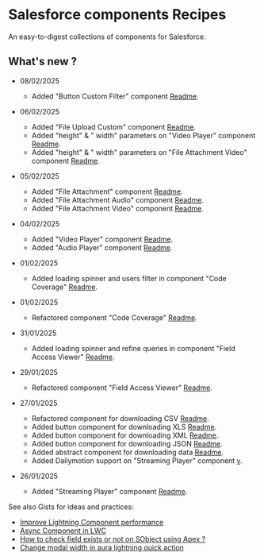 # Salesforce components Recipes

An easy-to-digest collections of components for Salesforce.

## What's new ?

- 08/02/2025

  - Added "Button Custom Filter" component [Readme](<./Button Custom Filter/readme.md>).

- 06/02/2025

  - Added "File Upload Custom" component [Readme](<./File Upload Custom/readme.md>).
  - Added "height" & " width" parameters on "Video Player" component [Readme](<./Video Player/readme.md>).
  - Added "height" & " width" parameters on "File Attachment Video" component [Readme](<./File Attachment Video/readme.md>).

- 05/02/2025

  - Added "File Attachment" component [Readme](<./File Attachment/readme.md>).
  - Added "File Attachment Audio" component [Readme](<./File Attachment Audio/readme.md>).
  - Added "File Attachment Video" component [Readme](<./File Attachment Video/readme.md>).

- 04/02/2025

  - Added "Video Player" component [Readme](<./Video Player/readme.md>).
  - Added "Audio Player" component [Readme](<./Audio Player/readme.md>).

- 01/02/2025

  - Added loading spinner and users filter in component "Code Coverage" [Readme](<./Code Coverage/readme.md>).

- 01/02/2025

  - Refactored component "Code Coverage" [Readme](<./Code Coverage/readme.md>).

- 31/01/2025

  - Added loading spinner and refine queries in component "Field Access Viewer" [Readme](<./Field Access Viewer/readme.md>).

- 29/01/2025

  - Refactored component "Field Access Viewer" [Readme](<./Field Access Viewer/readme.md>).

- 27/01/2025

  - Refactored component for downloading CSV [Readme](<./Button Download CSV/readme.md>).
  - Added button component for downloading XLS [Readme](<./Button Download XLS/readme.md>).
  - Added button component for downloading XML [Readme](<./Button Download XML/readme.md>).
  - Added button component for downloading JSON [Readme](<./Button Download JSON/readme.md>).
  - Added abstract component for downloading data [Readme](<./Abstract Button Download Data/readme.md>).
  - Added Dailymotion support on "Streaming Player" component [v](<./Streaming Player/readme.md>).

- 26/01/2025

  - Added "Streaming Player" component [Readme](<./Streaming Player/readme.md>).

See also Gists for ideas and practices:

- [Improve Lightning Component performance](https://gist.github.com/welle/f0e495a42dd166b7c35422da5c4928aa)
- [Async Component in LWC](https://gist.github.com/welle/5016c3a50fd77a42b53d34f315836484)
- [How to check field exists or not on SObject using Apex ?](https://gist.github.com/welle/ff864f7362fd1dcf1d0b505fc32ae62a)
- [Change modal width in aura lightning quick action](https://gist.github.com/welle/9b3e2220b339cbadfd9ab256c8be6e37)
